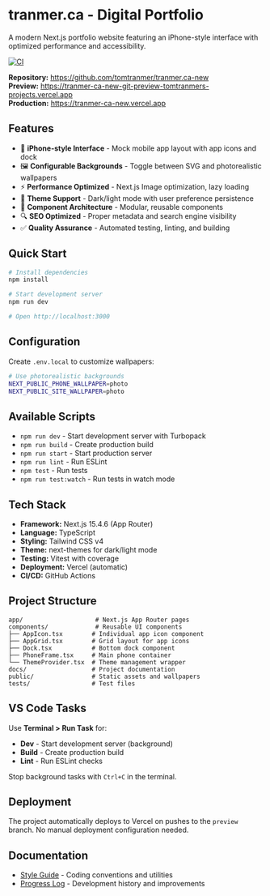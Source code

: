 # tranmer.ca - Digital Portfolio

A modern Next.js portfolio website featuring an iPhone-style interface with optimized performance and accessibility.

[![CI](https://github.com/tomtranmer/tranmer.ca-new/actions/workflows/ci.yml/badge.svg)](https://github.com/tomtranmer/tranmer.ca-new/actions/workflows/ci.yml)

**Repository:** https://github.com/tomtranmer/tranmer.ca-new  
**Preview:** https://tranmer-ca-new-git-preview-tomtranmers-projects.vercel.app  
**Production:** https://tranmer-ca-new.vercel.app

## Features

- 📱 **iPhone-style Interface** - Mock mobile app layout with app icons and dock
- 🖼️ **Configurable Backgrounds** - Toggle between SVG and photorealistic wallpapers
- ⚡ **Performance Optimized** - Next.js Image optimization, lazy loading
- 🎨 **Theme Support** - Dark/light mode with user preference persistence
- 🧩 **Component Architecture** - Modular, reusable components
- 🔍 **SEO Optimized** - Proper metadata and search engine visibility
- ✅ **Quality Assurance** - Automated testing, linting, and building

## Quick Start

```bash
# Install dependencies
npm install

# Start development server
npm run dev

# Open http://localhost:3000
```

## Configuration

Create `.env.local` to customize wallpapers:

```bash
# Use photorealistic backgrounds
NEXT_PUBLIC_PHONE_WALLPAPER=photo
NEXT_PUBLIC_SITE_WALLPAPER=photo
```

## Available Scripts

- `npm run dev` - Start development server with Turbopack
- `npm run build` - Create production build
- `npm run start` - Start production server
- `npm run lint` - Run ESLint
- `npm test` - Run tests
- `npm run test:watch` - Run tests in watch mode

## Tech Stack

- **Framework:** Next.js 15.4.6 (App Router)
- **Language:** TypeScript
- **Styling:** Tailwind CSS v4
- **Theme:** next-themes for dark/light mode
- **Testing:** Vitest with coverage
- **Deployment:** Vercel (automatic)
- **CI/CD:** GitHub Actions

## Project Structure

```
app/                    # Next.js App Router pages
components/             # Reusable UI components
├── AppIcon.tsx        # Individual app icon component
├── AppGrid.tsx        # Grid layout for app icons
├── Dock.tsx           # Bottom dock component
├── PhoneFrame.tsx     # Main phone container
└── ThemeProvider.tsx  # Theme management wrapper
docs/                  # Project documentation
public/                # Static assets and wallpapers
tests/                 # Test files
```

## VS Code Tasks

Use **Terminal > Run Task** for:

- **Dev** - Start development server (background)
- **Build** - Create production build
- **Lint** - Run ESLint checks

Stop background tasks with `Ctrl+C` in the terminal.

## Deployment

The project automatically deploys to Vercel on pushes to the `preview` branch. No manual deployment configuration needed.

## Documentation

- [Style Guide](./docs/style-guide.md) - Coding conventions and utilities
- [Progress Log](./docs/progress-log.md) - Development history and improvements
